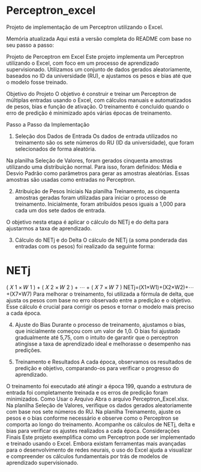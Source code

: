 # Perceptron_excel
Projeto de implementação de um Perceptron utilizando o Excel.

Memória atualizada
Aqui está a versão completa do README com base no seu passo a passo:

Projeto de Perceptron em Excel
Este projeto implementa um Perceptron utilizando o Excel, com foco em um processo de aprendizado supervisionado. Utilizamos um conjunto de dados gerados aleatoriamente, baseados no ID da universidade (RU), e ajustamos os pesos e bias até que o modelo fosse treinado.

Objetivo do Projeto
O objetivo é construir e treinar um Perceptron de múltiplas entradas usando o Excel, com cálculos manuais e automatizados de pesos, bias e função de ativação. O treinamento é concluído quando o erro de predição é minimizado após várias épocas de treinamento.

Passo a Passo da Implementação
1. Seleção dos Dados de Entrada
Os dados de entrada utilizados no treinamento são os sete números do RU (ID da universidade), que foram selecionados de forma aleatória.

Na planilha Seleção de Valores, foram gerados cinquenta amostras utilizando uma distribuição normal. Para isso, foram definidos:
Média e Desvio Padrão como parâmetros para gerar as amostras aleatórias.
Essas amostras são usadas como entradas no Perceptron.

2. Atribuição de Pesos Iniciais
Na planilha Treinamento, as cinquenta amostras geradas foram utilizadas para iniciar o processo de treinamento. Inicialmente, foram atribuídos pesos iguais a 1,000 para cada um dos sete dados de entrada.

O objetivo nesta etapa é aplicar o cálculo do NETj e do delta para ajustarmos a taxa de aprendizado.

3. Cálculo do NETj e do Delta
O cálculo de NETj (a soma ponderada das entradas com os pesos) foi realizado da seguinte forma:

NETj
=
(
𝑋
1
×
𝑊
1
)
+
(
𝑋
2
×
𝑊
2
)
+
⋯
+
(
𝑋
7
×
𝑊
7
)
NETj=(X1×W1)+(X2×W2)+⋯+(X7×W7)
Para melhorar o treinamento, foi utilizada a fórmula de delta, que ajusta os pesos com base no erro observado entre a predição e o objetivo. Esse cálculo é crucial para corrigir os pesos e tornar o modelo mais preciso a cada época.

4. Ajuste do Bias
Durante o processo de treinamento, ajustamos o bias, que inicialmente começou com um valor de 1,0. O bias foi ajustado gradualmente até 5,75, com o intuito de garantir que o perceptron atingisse a taxa de aprendizado ideal e melhorasse o desempenho nas predições.

5. Treinamento e Resultados
A cada época, observamos os resultados de predição e objetivo, comparando-os para verificar o progresso do aprendizado.

O treinamento foi executado até atingir a época 199, quando a estrutura de entrada foi completamente treinada e os erros de predição foram minimizados.
Como Usar o Arquivo
Abra o arquivo Perceptron_Excel.xlsx.
Na planilha Seleção de Valores, verifique os dados gerados aleatoriamente com base nos sete números do RU.
Na planilha Treinamento, ajuste os pesos e o bias conforme necessário e observe como o Perceptron se comporta ao longo do treinamento.
Acompanhe os cálculos de NETj, delta e bias para verificar os ajustes realizados a cada época.
Considerações Finais
Este projeto exemplifica como um Perceptron pode ser implementado e treinado usando o Excel. Embora existam ferramentas mais avançadas para o desenvolvimento de redes neurais, o uso do Excel ajuda a visualizar e compreender os cálculos fundamentais por trás de modelos de aprendizado supervisionado.
